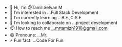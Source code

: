 - 👋 Hi, I’m @Tamil Selvan M
- 👀 I’m interested in ...Full Stack Development
- 🌱 I’m currently learning ...B.E.,C.S.E
- 💞️ I’m looking to collaborate on ...project development
- 📫 How to reach me ...mrtamizh1910@gmail.com
- 😄 Pronouns: ...Mr.
- ⚡ Fun fact: ...Code For Fun

<!---
Tamil-19/Tamil-19 is a ✨ special ✨ repository because its `README.md` (this file) appears on your GitHub profile.
You can click the Preview link to take a look at your changes.
--->
